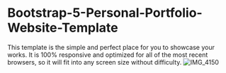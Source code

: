 # Bootstrap-5-Personal-Portfolio-Website-Template
This template is the simple and perfect place for you to showcase your works. It is 100% responsive and optimized for all of the most recent browsers, so it will fit into any screen size without difficulty.
![IMG_4150](https://github.com/AmiraAlaa3/Bootstrap-5-Personal-Portfolio-Website-Template/assets/119977494/b44edb29-2a96-4909-b440-2b01fca9d96c)
